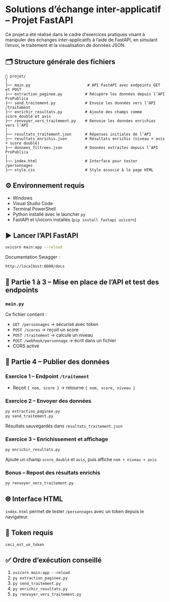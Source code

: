 # Solutions d’échange inter-applicatif – Projet FastAPI

Ce projet a été réalisé dans le cadre d'exercices pratiques visant à manipuler des échanges inter-applicatifs à l’aide de FastAPI, en simulant l’envoi, le traitement et la visualisation de données JSON.

## 🗂️ Structure générale des fichiers

```
📁 projet/
│
├── main.py                         # API FastAPI avec endpoints GET et POST
├── extraction_paginee.py          # Récupère les données depuis l’API ProPublica
├── send_traitement.py             # Envoie les données vers l’API /traitement
├── enrichir_resultats.py          # Ajoute des champs comme score_doublé et avis
├── renvoyer_vers_traitement.py    # Renvoie les données enrichies vers l’API
│
├── resultats_traitement.json      # Réponses initiales de l’API
├── resultats_enrichis.json        # Résultats enrichis (niveau + avis + score doublé)
├── donnees_filtrees.json          # Données extraites depuis l’API ProPublica
│
├── index.html                     # Interface pour tester /personnages
├── style.css                      # Style associé à la page HTML
```

## ⚙️ Environnement requis

- Windows
- Visual Studio Code
- Terminal PowerShell
- Python installé avec le launcher `py`
- FastAPI et Uvicorn installés (`pip install fastapi uvicorn`)

## ▶️ Lancer l’API FastAPI

```bash
uvicorn main:app --reload
```

Documentation Swagger :
```
http://localhost:8000/docs
```

## 📘 Partie 1 à 3 – Mise en place de l’API et test des endpoints

### `main.py`

Ce fichier contient :

- `GET /personnages` → sécurisé avec token
- `POST /scores` → reçoit un score
- `POST /traitement` → calcule un niveau
- `POST /webhook/personnage` → écrit dans un fichier
- CORS activé

## 📗 Partie 4 – Publier des données

### Exercice 1 – Endpoint `/traitement`
- Reçoit `{ nom, score }` → retourne `{ nom, score, niveau }`

### Exercice 2 – Envoyer des données

```bash
py extraction_paginee.py
py send_traitement.py
```

Résultats sauvegardés dans `resultats_traitement.json`

### Exercice 3 – Enrichissement et affichage

```bash
py enrichir_resultats.py
```

Ajoute un champ `score_doublé` et `avis`, puis affiche `nom + niveau + avis`

### Bonus – Repost des résultats enrichis

```bash
py renvoyer_vers_traitement.py
```

## 🌐 Interface HTML

`index.html` permet de tester `/personnages` avec un token depuis le navigateur.

## 🔐 Token requis

```
ceci_est_un_token
```

## ✅ Ordre d’exécution conseillé

1. `uvicorn main:app --reload`
2. `py extraction_paginee.py`
3. `py send_traitement.py`
4. `py enrichir_resultats.py`
5. `py renvoyer_vers_traitement.py`
